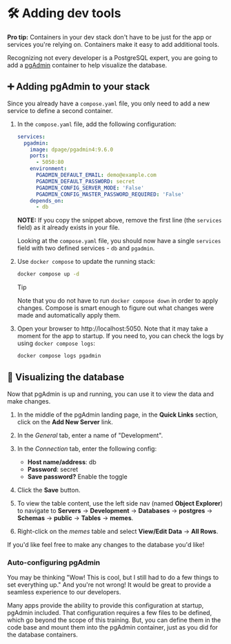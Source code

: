 # 🛠️ Adding dev tools

**Pro tip:** Containers in your dev stack don't have to be just for the app or services you're relying on. Containers make it easy to add additional tools.

Recognizing not every developer is a PostgreSQL expert, you are going to add a [pgAdmin](https://hub.docker.com/r/dpage/pgadmin/) container to help visualize the database.


## ➕ Adding pgAdmin to your stack

Since you already have a `compose.yaml` file, you only need to add a new service to define a second container.

1. In the `compose.yaml` file, add the following configuration:

    ```yaml
    services:
      pgadmin:
        image: dpage/pgadmin4:9.6.0
        ports:
          - 5050:80
        environment:
          PGADMIN_DEFAULT_EMAIL: demo@example.com
          PGADMIN_DEFAULT_PASSWORD: secret
          PGADMIN_CONFIG_SERVER_MODE: 'False'
          PGADMIN_CONFIG_MASTER_PASSWORD_REQUIRED: 'False'
        depends_on:
          - db
    ```

    **NOTE:** If you copy the snippet above, remove the first line (the `services` field) as it already exists in your file.

    Looking at the `compose.yaml` file, you should now have a single `services` field with two defined services - `db` and `pgadmin`.

2. Use `docker compose` to update the running stack:

    ```bash
    docker compose up -d
    ```

    > [!TIP]
    > Note that you do not have to run `docker compose down` in order to apply changes. Compose is smart enough to figure out what changes were made and automatically apply them.

3. Open your browser to http://localhost:5050. Note that it may take a moment for the app to startup. If you need to, you can check the logs by using `docker compose logs`:

    ```bash
    docker compose logs pgadmin
    ```



## 👀 Visualizing the database

Now that pgAdmin is up and running, you can use it to view the data and make changes.

1. In the middle of the pgAdmin landing page, in the **Quick Links** section, click on the **Add New Server** link.

2. In the _General_ tab, enter a name of "Development".

3. In the _Connection_ tab, enter the following config:

    - **Host name/address**: db
    - **Password**: secret
    - **Save password?** Enable the toggle

4. Click the **Save** button.

5. To view the table content, use the left side nav (named **Object Explorer**) to navigate to **Servers** -> **Development** -> **Databases** -> **postgres** -> **Schemas** -> **public** -> **Tables** -> **memes**.

6. Right-click on the _memes_ table and select **View/Edit Data** -> **All Rows**.

If you'd like feel free to make any changes to the database you'd like!



### Auto-configuring pgAdmin

You may be thinking "Wow! This is cool, but I still had to do a few things to set everything up." And you're not wrong! It would be great to provide a seamless experience to our developers.

Many apps provide the ability to provide this configuration at startup, pgAdmin included. That configuration requires a few files to be defined, which go beyond the scope of this training. But, you can define them in the code base and mount them into the pgAdmin container, just as you did for the database containers.

